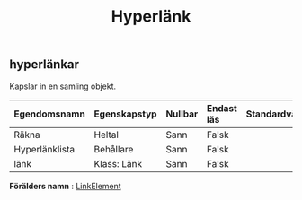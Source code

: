 ﻿---
title: Hyperlänk
second_title: Aspose.Cells Cloud Documen
type: docs
url: /sv/specification/model/hyperlinks/
description: "Aspose.Cells Molnmodellspecifikation : Hyperlänkar. Hantera enkelt Excel och andra kalkylarksdokument med funktioner som att öppna, generera, redigera, dela, slå samman, jämföra och konvertera"
kwords: Excel, Office, Kalkylblad, Cloud REST API, Hyperlänkar
weight: 50
---
## **hyperlänkar**

 Kapslar in en samling objekt.

| Egendomsnamn| Egenskapstyp| Nullbar| Endast läs| Standardvärde| Beskrivning|
|:- |:- |:- |:- |:- |:- |
| Räkna| Heltal| Sann| Falsk|||
| Hyperlänklista| Behållare| Sann| Falsk|||
| länk| Klass: Länk| Sann| Falsk|||

**Förälders namn** : [LinkElement](/specification/model/linkelement)

